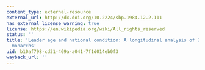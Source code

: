 ```yaml
---
content_type: external-resource
external_url: http://dx.doi.org/10.2224/sbp.1984.12.2.111
has_external_license_warning: true
license: https://en.wikipedia.org/wiki/All_rights_reserved
status: ''
title: 'Leader age and national condition: A longitudinal analysis of 25 European
  monarchs'
uid: b10af798-cd31-469a-a041-7f1d014eb0f3
wayback_url: ''
---
```

